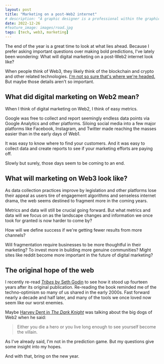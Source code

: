 ```yaml
---
layout: post
title: "Marketing on a post-Web2 internet"
# description: "A graphic designer is a professional within the graphic design and graphic arts industry."
date: 2022-12-26
#feature_image: images/road.jpg
tags: [tech, web3, marketing]
---
```


The end of the year is a great time to look at what lies ahead. Because I prefer asking important questions over making bold predictions, I've lately been wondering: What will digital marketing on a post-Web2 internet look like? <!--more-->

When people think of Web3, they likely think of the blockchain and crypto and other related technologies. [I'm not so sure that's where we're headed.](/the-simple-math-of-web3) But maybe those details aren't so important.

## What did digital marketing on Web2 mean?

When I think of digital marketing on Web2, I think of easy metrics.

Google was free to collect and report seemingly endless data points via Google Analytics and other platforms. Siloing social media into a few major platforms like Facebook, Instagram, and Twitter made reaching the masses easier than in the early days of Web1.

It was easy to know where to find your customers. And it was easy to collect data and create reports to see if your marketing efforts are paying off. 

Slowly but surely, those days seem to be coming to an end.

## What will marketing on Web3 look like?

As data collection practices improve by legislation and other platforms lose their appeal as users tire of engagement algorithms and senseless internet drama, the web seems destined to fragment more in the coming years.

Metrics and data will still be crucial going forward. But what metrics and data will we focus on as the landscape changes and information we once took for granted is now harder to come by?

How will we define success if we're getting fewer results from more channels?

Will fragmentation require businesses to be more thoughtful in their marketing? To invest more in building more genuine communities? Might sites like reddit become more important in the future of digital marketing?

## The original hope of the web
I recently re-read [*Tribes* by Seth Godin](https://bookshop.org/p/books/tribes-we-need-you-to-lead-us-with-earbuds-seth-godin/15559636?ean=9781591842330) to see how it stood up fourteen years after its original publication. Re-reading the book reminded me of the techno-optimism so many of us shared in the early 2000s. Fast forward nearly a decade and half later, and many of the tools we once loved now seem like our worst enemies.

Maybe [Harvey Dent in *The Dark Knight*](https://www.youtube.com/watch?v=8WfRcnF4iZI) was talking about the big dogs of Web2 when he said:

> Either you die a hero or you live long enough to see yourself become the villain.

As I've already said, I'm not in the prediction game. But my questions give some insight into my hopes.

And with that, bring on the new year.
